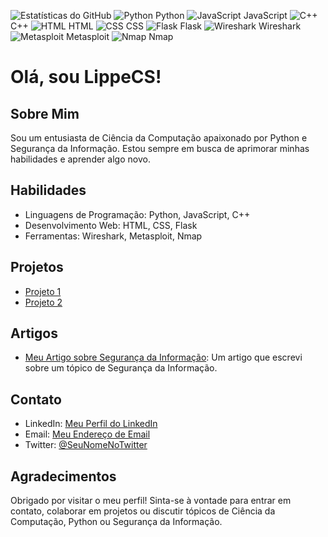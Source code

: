 ![Estatísticas do GitHub](https://github-readme-stats.vercel.app/api?username=filippecs&show_icons=true&count_private=true)
![Python](https://www.python.org/static/community_logos/python-logo-generic.svg) Python
![JavaScript](https://example.com/javascript-logo.png) JavaScript
![C++](https://example.com/cpp-logo.png) C++
![HTML](https://example.com/html-logo.png) HTML
![CSS](https://example.com/css-logo.png) CSS
![Flask](https://example.com/flask-logo.png) Flask
![Wireshark](https://example.com/wireshark-logo.png) Wireshark
![Metasploit](https://example.com/metasploit-logo.png) Metasploit
![Nmap](https://example.com/nmap-logo.png) Nmap





# Olá, sou LippeCS!

## Sobre Mim
Sou um entusiasta de Ciência da Computação apaixonado por Python e Segurança da Informação. Estou sempre em busca de aprimorar minhas habilidades e aprender algo novo. 

## Habilidades
- Linguagens de Programação: Python, JavaScript, C++
- Desenvolvimento Web: HTML, CSS, Flask
- Ferramentas: Wireshark, Metasploit, Nmap

## Projetos
- [Projeto 1](link-para-o-projeto-1)
- [Projeto 2](link-para-o-projeto-2)

## Artigos
- [Meu Artigo sobre Segurança da Informação](link-para-o-artigo): Um artigo que escrevi sobre um tópico de Segurança da Informação.

## Contato
- LinkedIn: [Meu Perfil do LinkedIn]()
- Email: [Meu Endereço de Email]()
- Twitter: [@SeuNomeNoTwitter]()

## Agradecimentos
Obrigado por visitar o meu perfil! Sinta-se à vontade para entrar em contato, colaborar em projetos ou discutir tópicos de Ciência da Computação, Python ou Segurança da Informação.





